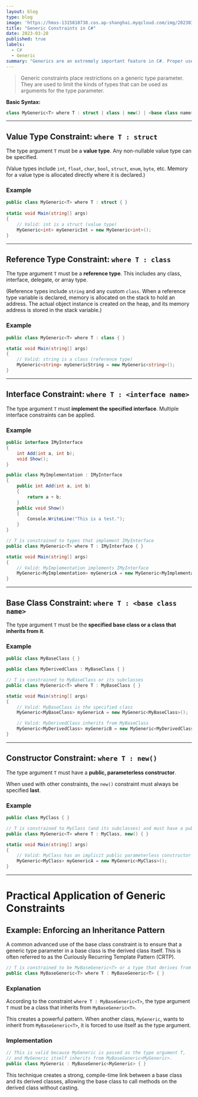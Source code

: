 ```yaml
---
layout: blog
type: blog
image: 'https://hmxs-1315810738.cos.ap-shanghai.myqcloud.com/img/202303281818840.jpg'
title: "Generic Constraints in C#"
date: 2023-03-28
published: true
labels:
  - C#
  - Generic
summary: "Generics are an extremely important feature in C#. Proper use of generics can greatly improve coding efficiency.<br>Here are some usage methods for generic constraints summarized."
---
```


> Generic constraints place restrictions on a generic type parameter. They are used to limit the kinds of types that can be used as arguments for the type parameter.

**Basic Syntax:**

```c#
class MyGeneric<T> where T : struct | class | new() | <base class name> | <interface name>
```

---

## Value Type Constraint: `where T : struct`

The type argument `T` must be a **value type**. Any non-nullable value type can be specified.

(Value types include `int`, `float`, `char`, `bool`, `struct`, `enum`, `byte`, etc. Memory for a value type is allocated directly where it is declared.)

### Example

```c#
public class MyGeneric<T> where T : struct { }
    
static void Main(string[] args)
{
    // Valid: int is a struct (value type)
    MyGeneric<int> myGenericInt = new MyGeneric<int>();
}
```

---

## Reference Type Constraint: `where T : class`

The type argument `T` must be a **reference type**. This includes any class, interface, delegate, or array type.

(Reference types include `string` and any custom `class`. When a reference type variable is declared, memory is allocated on the stack to hold an address. The actual object instance is created on the heap, and its memory address is stored in the stack variable.)

### Example

```c#
public class MyGeneric<T> where T : class { }

static void Main(string[] args)
{
    // Valid: string is a class (reference type)
    MyGeneric<string> myGenericString = new MyGeneric<string>();
}
```

---

## Interface Constraint: `where T : <interface name>`

The type argument `T` must **implement the specified interface**. Multiple interface constraints can be applied.

### Example

```C#
public interface IMyInterface
{
    int Add(int a, int b);
    void Show();
}

public class MyImplementation : IMyInterface
{
    public int Add(int a, int b)
    {
        return a + b;
    }
    public void Show()
    {
        Console.WriteLine("This is a test.");
    }
}

// T is constrained to types that implement IMyInterface
public class MyGeneric<T> where T : IMyInterface { }

static void Main(string[] args)
{
    // Valid: MyImplementation implements IMyInterface
    MyGeneric<MyImplementation> myGenericA = new MyGeneric<MyImplementation>();
}
```

---

## Base Class Constraint: `where T : <base class name>`

The type argument `T` must be the **specified base class or a class that inherits from it**.

### Example

```c#
public class MyBaseClass { }

public class MyDerivedClass : MyBaseClass { }

// T is constrained to MyBaseClass or its subclasses
public class MyGeneric<T> where T : MyBaseClass { }

static void Main(string[] args)
{
    // Valid: MyBaseClass is the specified class
    MyGeneric<MyBaseClass> myGenericA = new MyGeneric<MyBaseClass>();

    // Valid: MyDerivedClass inherits from MyBaseClass
    MyGeneric<MyDerivedClass> myGenericB = new MyGeneric<MyDerivedClass>();
}
```

---

## Constructor Constraint: `where T : new()`

The type argument `T` must have a **public, parameterless constructor**.

When used with other constraints, the `new()` constraint must always be specified **last**.

### Example

```c#
public class MyClass { }

// T is constrained to MyClass (and its subclasses) and must have a public parameterless constructor
public class MyGeneric<T> where T : MyClass, new() { }

static void Main(string[] args)
{
    // Valid: MyClass has an implicit public parameterless constructor
    MyGeneric<MyClass> myGenericA = new MyGeneric<MyClass>();
}
```

---

# Practical Application of Generic Constraints

## Example: Enforcing an Inheritance Pattern

A common advanced use of the base class constraint is to ensure that a generic type parameter in a base class is the derived class itself. This is often referred to as the Curiously Recurring Template Pattern (CRTP).

```c#
// T is constrained to be MyBaseGeneric<T> or a type that derives from it.
public class MyBaseGeneric<T> where T : MyBaseGeneric<T> { }
```

### Explanation

According to the constraint `where T : MyBaseGeneric<T>`, the type argument `T` must be a class that inherits from `MyBaseGeneric<T>`.

This creates a powerful pattern. When another class, `MyGeneric`, wants to inherit from `MyBaseGeneric<T>`, it is forced to use itself as the type argument.

### Implementation

```c#
// This is valid because MyGeneric is passed as the type argument T,
// and MyGeneric itself inherits from MyBaseGeneric<MyGeneric>.
public class MyGeneric : MyBaseGeneric<MyGeneric> { }
```

This technique creates a strong, compile-time link between a base class and its derived classes, allowing the base class to call methods on the derived class without casting.